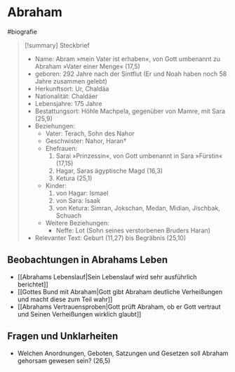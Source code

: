 # Abraham

#biografie 

> [!summary] Steckbrief
> - Name: Abram »mein Vater ist erhaben«, von Gott umbenannt zu Abraham »Vater einer Menge« (17,5)
> - geboren: 292 Jahre nach der Sintflut (Er und Noah haben noch 58 Jahre zusammen gelebt)
> - Herkunftsort: Ur, Chaldäa
> - Nationalität: Chaldäer
> - Lebensjahre: 175 Jahre
> - Bestattungsort: Höhle Machpela, gegenüber von Mamre, mit Sara (25,9)
> - Beziehungen:
> 	- Vater: Terach, Sohn des Nahor
> 	- Geschwister: Nahor, Haran†
> 	- Ehefrauen:
> 		1. Sarai »Prinzessin«, von Gott umbenannt in Sara »Fürstin« (17,15)
> 		2. Hagar, Saras ägyptische Magd (16,3)
> 		3. Ketura (25,1)
> 	- Kinder:
> 		1. von Hagar: Ismael
> 		2. von Sara: Isaak
> 		3. von Ketura: Simran, Jokschan, Medan, Midian, Jischbak, Schuach
> 	- Weitere Beziehungen:
> 		- Neffe: Lot (Sohn seines verstorbenen Bruders Haran)
> - Relevanter Text: Geburt (11,27) bis Begräbnis (25,10)

## Beobachtungen in Abrahams Leben

- [[Abrahams Lebenslauf|Sein Lebenslauf wird sehr ausführlich berichtet]]
- [[Gottes Bund mit Abraham|Gott gibt Abraham deutliche Verheißungen und macht diese zum Teil wahr]]
- [[Abrahams Vertrauensproben|Gott prüft Abraham, ob er Gott vertraut und Seinen Verheißungen wirklich glaubt]]

## Fragen und Unklarheiten

- Welchen Anordnungen, Geboten, Satzungen und Gesetzen soll Abraham gehorsam gewesen sein? (26,5)